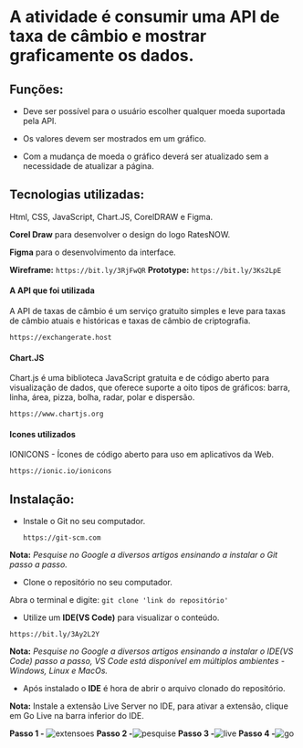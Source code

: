 # A atividade é consumir uma API de taxa de câmbio e mostrar graficamente os dados.

## Funções:

- Deve ser possível para o usuário escolher qualquer moeda suportada pela API.

- Os valores devem ser mostrados em um gráfico.

- Com a mudança de moeda o gráfico deverá ser atualizado sem a necessidade de atualizar a página.

## Tecnologias utilizadas:

Html, CSS, JavaScript, Chart.JS, CorelDRAW e Figma.

**Corel Draw** para desenvolver o design do logo RatesNOW.

**Figma** para o desenvolvimento da interface.

**Wireframe:** ``` https://bit.ly/3RjFwQR ```
**Prototype:** ``` https://bit.ly/3Ks2LpE ```

#### A API que foi utilizada
A API de taxas de câmbio é um serviço gratuito simples e leve para taxas de câmbio atuais e históricas e taxas de câmbio de criptografia.

``` https://exchangerate.host ```

#### Chart.JS 
Chart.js é uma biblioteca JavaScript gratuita e de código aberto para visualização de dados, que oferece suporte a oito tipos de gráficos: barra, linha, área, pizza, bolha, radar, polar e dispersão.

``` https://www.chartjs.org ```

#### Icones utilizados
IONICONS - Ícones de código aberto para uso em aplicativos da Web.

``` https://ionic.io/ionicons ```

## Instalação:
- Instale o Git no seu computador.

  ``` https://git-scm.com ```

 **Nota:** *Pesquise no Google a diversos artigos ensinando a instalar o Git passo a passo.*
 
 - Clone o repositório no seu computador.
 
  Abra o terminal e digite: 
  ``` git clone 'link do repositório' ```
  
  - Utilize um **IDE(VS Code)** para visualizar o conteúdo.
  
  ``` https://bit.ly/3Ay2L2Y ```
  
   **Nota:** *Pesquise no Google a diversos artigos ensinando a instalar o IDE(VS Code) passo a passo, VS Code está disponível em múltiplos ambientes - Windows, Linux e MacOs.*
   
   - Após instalado o **IDE** é hora de abrir o arquivo clonado do repositório.
   
   **Nota:** Instale a extensão Live Server no IDE, para ativar a extensão, clique em Go Live na barra inferior do IDE.
   
**Passo 1 -** ![extensoes](https://user-images.githubusercontent.com/101996367/187252314-9753a5d9-59b3-46d4-b34c-09db7a8ecb5a.png)
**Passo 2 -**![pesquise](https://user-images.githubusercontent.com/101996367/187252344-571fab7c-5ffd-47b0-bc07-b346627f368a.png)
**Passo 3 -**![live](https://user-images.githubusercontent.com/101996367/187252391-ab8e6625-b580-45c6-bbc4-cd433e6e98ee.png)
**Passo 4 -**![go](https://user-images.githubusercontent.com/101996367/187252399-5293f6c2-b9aa-4d84-9bb6-449214d4fc34.png)

